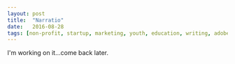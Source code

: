 ```yaml
---
layout: post
title:  "Narratio"
date:   2016-08-28
tags: [non-profit, startup, marketing, youth, education, writing, adobe after effects, adobe premiere pro]
---
```

I'm working on it...come back later.
